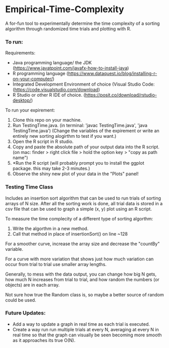 # Empirical-Time-Complexity
A for-fun tool to experimentally determine the time complexity of a sorting algorithm through randomized time trials and plotting with R. 

### To run: ###
Requirements:
- Java programming language/ the JDK (https://www.javatpoint.com/javafx-how-to-install-java)
- R programming language (https://www.dataquest.io/blog/installing-r-on-your-computer/) 
- Integrated Development Environment of choice (Visual Studio Code: (https://code.visualstudio.com/download)
- R Studio or other R IDE of choice. (https://posit.co/download/rstudio-desktop/)

To run your expirement:
1. Clone this repo on your machine.
2. Run TestingTime.java. (in terminal: 'javac TestingTime.java', 'java TestingTime.java')
(Change the variables of the expirement or write an entirely new sorting alogirthm to test if you want.)
3. Open the R script in R studio.
4. Copy and paste the absolute path of your output data into the R script. (on mac: finder > right click file > hold the option key > "copy as path name")
5. *Run the R script (will probably prompt you to install the ggplot package. this may take 2-3 minutes.)
6. Observe the shiny new plot of your data in the "Plots" panel!

### Testing Time Class ###
 Includes an insertion sort algorithm that can be used to run trials of sorting arrays of N size. After all the sorting work is done, all trial data is stored in a csv file that can be used to graph a simple (x, y) plot using an R script.
 
 To measure the time complecity of a different type of sorting algorthm:
 1. Write the algorthm in a new method.
 3. Call that method in place of insertionSort() on line ~128
  
 For a smoother curve, increase the array size and decrease the "countBy" variable.
 
 For a curve with more variation that shows just how much variation can occur from trial to trial use smaller array lengths.
 
 Generally, to mess with the data output, you can change how big N gets, how much
 N increases from trial to trial, and how random the numbers (or objects) are in each array.
 
 Not sure how true the Random class is, so maybe a better source of random could be used.
 
 ### Future Updates: ###
 - Add a way to update a graph in real time as each trial is executed. 
 - Create a way run run multiple trials at every N, averaging at every N in real time so that the graph can visually be seen becoming more smooth as it approaches its true O(N).
